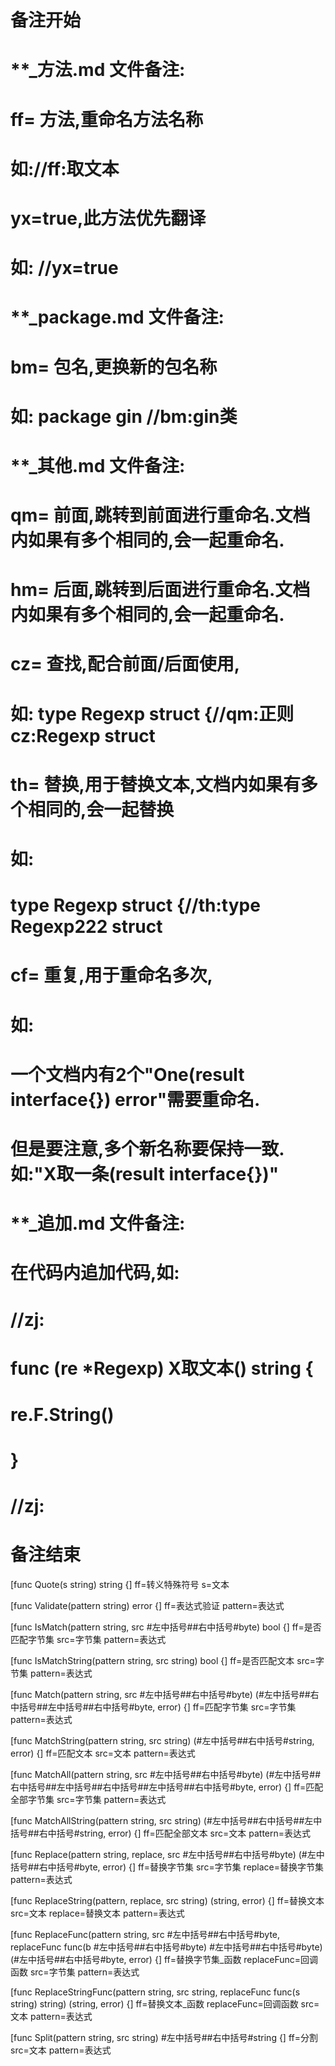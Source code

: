 # 备注开始
# **_方法.md 文件备注:
# ff= 方法,重命名方法名称
# 如://ff:取文本
#
# yx=true,此方法优先翻译
# 如: //yx=true


# **_package.md 文件备注:
# bm= 包名,更换新的包名称 
# 如: package gin //bm:gin类


# **_其他.md 文件备注:
# qm= 前面,跳转到前面进行重命名.文档内如果有多个相同的,会一起重命名.
# hm= 后面,跳转到后面进行重命名.文档内如果有多个相同的,会一起重命名.
# cz= 查找,配合前面/后面使用,
# 如: type Regexp struct {//qm:正则 cz:Regexp struct
#
# th= 替换,用于替换文本,文档内如果有多个相同的,会一起替换
# 如:
# type Regexp struct {//th:type Regexp222 struct
#
# cf= 重复,用于重命名多次,
# 如: 
# 一个文档内有2个"One(result interface{}) error"需要重命名.
# 但是要注意,多个新名称要保持一致. 如:"X取一条(result interface{})"


# **_追加.md 文件备注:
# 在代码内追加代码,如:
# //zj:
# func (re *Regexp) X取文本() string { 
#    re.F.String()
# }
# //zj:
# 备注结束

[func Quote(s string) string {]
ff=转义特殊符号
s=文本

[func Validate(pattern string) error {]
ff=表达式验证
pattern=表达式

[func IsMatch(pattern string, src #左中括号##右中括号#byte) bool {]
ff=是否匹配字节集
src=字节集
pattern=表达式

[func IsMatchString(pattern string, src string) bool {]
ff=是否匹配文本
src=字节集
pattern=表达式

[func Match(pattern string, src #左中括号##右中括号#byte) (#左中括号##右中括号##左中括号##右中括号#byte, error) {]
ff=匹配字节集
src=字节集
pattern=表达式

[func MatchString(pattern string, src string) (#左中括号##右中括号#string, error) {]
ff=匹配文本
src=文本
pattern=表达式

[func MatchAll(pattern string, src #左中括号##右中括号#byte) (#左中括号##右中括号##左中括号##右中括号##左中括号##右中括号#byte, error) {]
ff=匹配全部字节集
src=字节集
pattern=表达式

[func MatchAllString(pattern string, src string) (#左中括号##右中括号##左中括号##右中括号#string, error) {]
ff=匹配全部文本
src=文本
pattern=表达式

[func Replace(pattern string, replace, src #左中括号##右中括号#byte) (#左中括号##右中括号#byte, error) {]
ff=替换字节集
src=字节集
replace=替换字节集
pattern=表达式

[func ReplaceString(pattern, replace, src string) (string, error) {]
ff=替换文本
src=文本
replace=替换文本
pattern=表达式

[func ReplaceFunc(pattern string, src #左中括号##右中括号#byte, replaceFunc func(b #左中括号##右中括号#byte) #左中括号##右中括号#byte) (#左中括号##右中括号#byte, error) {]
ff=替换字节集_函数
replaceFunc=回调函数
src=字节集
pattern=表达式

[func ReplaceStringFunc(pattern string, src string, replaceFunc func(s string) string) (string, error) {]
ff=替换文本_函数
replaceFunc=回调函数
src=文本
pattern=表达式

[func Split(pattern string, src string) #左中括号##右中括号#string {]
ff=分割
src=文本
pattern=表达式
